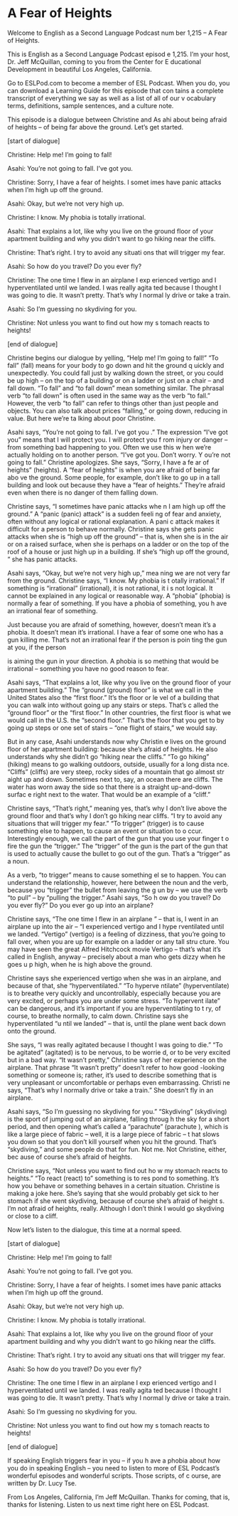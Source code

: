 # A Fear of Heights

Welcome to English as a Second Language Podcast num ber 1,215 – A Fear of Heights.

This is English as a Second Language Podcast episod e 1,215. I’m your host, Dr. Jeff McQuillan, coming to you from the Center for E ducational Development in beautiful Los Angeles, California.

Go to ESLPod.com to become a member of ESL Podcast.  When you do, you can download a Learning Guide for this episode that con tains a complete transcript of everything we say as well as a list of all of our v ocabulary terms, definitions, sample sentences, and a culture note.

This episode is a dialogue between Christine and As ahi about being afraid of heights – of being far above the ground. Let’s get started.

[start of dialogue]

Christine: Help me! I’m going to fall!

Asahi: You’re not going to fall. I’ve got you.

Christine: Sorry, I have a fear of heights. I somet imes have panic attacks when I’m high up off the ground.

Asahi: Okay, but we’re not very high up.

Christine: I know. My phobia is totally irrational.

Asahi: That explains a lot, like why you live on the ground floor of your apartment building and why you didn’t want to go hiking near the cliffs.

Christine: That’s right. I try to avoid any situati ons that will trigger my fear.

Asahi: So how do you travel? Do you ever fly?

Christine: The one time I flew in an airplane I exp erienced vertigo and I hyperventilated until we landed. I was really agita ted because I thought I was going to die. It wasn’t pretty. That’s why I normal ly drive or take a train.

Asahi: So I’m guessing no skydiving for you.

 Christine: Not unless you want to find out how my s tomach reacts to heights!

[end of dialogue]

Christine begins our dialogue by yelling, “Help me!  I’m going to fall!” “To fall” (fall) means for your body to go down and hit the ground q uickly and unexpectedly. You could fall just by walking down the street, or you could be up high – on the top of a building or on a ladder or just on a chair  – and fall down. “To fall” and “to fall down” mean something similar. The phrasal verb  “to fall down” is often used in the same way as the verb “to fall.” However, the  verb “to fall” can refer to things other than just people and objects. You can also talk about prices “falling,” or going down, reducing in value. But here we’re ta lking about poor Christine.

Asahi says, “You’re not going to fall. I’ve got you .” The expression “I’ve got you” means that I will protect you. I will protect you f rom injury or danger – from something bad happening to you. Often we use this w hen we’re actually holding on to another person. “I’ve got you. Don’t worry. Y ou’re not going to fall.” Christine apologizes. She says, “Sorry, I have a fe ar of heights” (heights). A “fear of heights” is when you are afraid of being far abo ve the ground. Some people, for example, don’t like to go up in a tall building  and look out because they have a “fear of heights.” They’re afraid even when there  is no danger of them falling down.

Christine says, “I sometimes have panic attacks whe n I am high up off the ground.” A “panic (panic) attack” is a sudden feeli ng of fear and anxiety, often without any logical or rational explanation. A pani c attack makes it difficult for a person to behave normally. Christine says she gets panic attacks when she is “high up off the ground” – that is, when she is in the air or on a raised surface, when she is perhaps on a ladder or on the top of the roof of a house or just high up in a building. If she’s “high up off the ground, ” she has panic attacks.

Asahi says, “Okay, but we’re not very high up,” mea ning we are not very far from the ground. Christine says, “I know. My phobia is t otally irrational.” If something is “irrational” (irrational), it is not rational, it i s not logical. It cannot be explained in any logical or reasonable way. A “phobia” (phobia) is normally a fear of something. If you have a phobia of something, you h ave an irrational fear of something.

Just because you are afraid of something, however, doesn’t mean it’s a phobia. It doesn’t mean it’s irrational. I have a fear of some one who has a gun killing me. That’s not an irrational fear if the person is poin ting the gun at you, if the person

is aiming the gun in your direction. A phobia is so mething that would be irrational – something you have no good reason to fear.

Asahi says, “That explains a lot, like why you live  on the ground floor of your apartment building.” The “ground (ground) floor” is  what we call in the United States also the “first floor.” It’s the floor or le vel of a building that you can walk into without going up any stairs or steps. That’s c alled the “ground floor” or the “first floor.” In other countries, the first floor is what we would call in the U.S. the “second floor.” That’s the floor that you get to by  going up steps or one set of stairs – “one flight of stairs,” we would say.

But in any case, Asahi understands now why Christin e lives on the ground floor of her apartment building: because she’s afraid of heights. He also understands why she didn’t go “hiking near the cliffs.” “To go hiking” (hiking) means to go walking outdoors, outside, usually for a long dista nce. “Cliffs” (cliffs) are very steep, rocky sides of a mountain that go almost str aight up and down. Sometimes next to, say, an ocean there are cliffs. The water has worn away the side so that there is a straight up-and-down surfac e right next to the water. That would be an example of a “cliff.”

Christine says, “That’s right,” meaning yes, that’s  why I don’t live above the ground floor and that’s why I don’t go hiking near cliffs. “I try to avoid any situations that will trigger my fear.” “To trigger”  (trigger) is to cause something else to happen, to cause an event or situation to o ccur. Interestingly enough, we call the part of the gun that you use your finger t o fire the gun the “trigger.” The “trigger” of the gun is the part of the gun that is  used to actually cause the bullet to go out of the gun. That’s a “trigger” as a noun.

As a verb, “to trigger” means to cause something el se to happen. You can understand the relationship, however, here between the noun and the verb, because you “trigger” the bullet from leaving the g un by – we use the verb “to pull” – by “pulling the trigger.” Asahi says, “So h ow do you travel? Do you ever fly?” Do you ever go up into an airplane?

Christine says, “The one time I flew in an airplane ” – that is, I went in an airplane up into the air – “I experienced vertigo and I hype rventilated until we landed. “Vertigo” (vertigo) is a feeling of dizziness, that  you’re going to fall over, when you are up for example on a ladder or any tall stru cture. You may have seen the great Alfred Hitchcock movie Vertigo – that’s what it’s called in English, anyway – precisely about a man who gets dizzy when he goes u p high, when he is high above the ground.

Christine says she experienced vertigo when she was  in an airplane, and because of that, she “hyperventilated.” “To hyperve ntilate” (hyperventilate) is to breathe very quickly and uncontrollably, especially  because you are very excited, or perhaps you are under some stress. “To hypervent ilate” can be dangerous, and it’s important if you are hyperventilating to t ry, of course, to breathe normally, to calm down. Christine says she hyperventilated “u ntil we landed” – that is, until the plane went back down onto the ground.

She says, “I was really agitated because I thought I was going to die.” “To be agitated” (agitated) is to be nervous, to be worrie d, or to be very excited but in a bad way. “It wasn’t pretty,” Christine says of her experience on the airplane. That phrase “It wasn’t pretty” doesn’t refer to how good -looking something or someone is; rather, it’s used to describe something that is  very unpleasant or uncomfortable or perhaps even embarrassing. Christi ne says, “That’s why I normally drive or take a train.” She doesn’t fly in  an airplane.

Asahi says, “So I’m guessing no skydiving for you.”  “Skydiving” (skydiving) is the sport of jumping out of an airplane, falling throug h the sky for a short period, and then opening what’s called a “parachute” (parachute ), which is like a large piece of fabric – well, it is a large piece of fabric – t hat slows you down so that you don’t kill yourself when you hit the ground. That’s  “skydiving,” and some people do that for fun. Not me. Not Christine, either, bec ause of course she’s afraid of heights.

Christine says, “Not unless you want to find out ho w my stomach reacts to heights.” “To react (react) to” something is to res pond to something. It’s how you behave or something behaves in a certain situation.  Christine is making a joke here. She’s saying that she would probably get sick  to her stomach if she went skydiving, because of course she’s afraid of height s. I’m not afraid of heights, really. Although I don’t think I would go skydiving  or close to a cliff.

Now let’s listen to the dialogue, this time at a normal speed.

[start of dialogue]

Christine: Help me! I’m going to fall!

Asahi: You’re not going to fall. I’ve got you.

Christine: Sorry, I have a fear of heights. I somet imes have panic attacks when I’m high up off the ground.

Asahi: Okay, but we’re not very high up.

Christine: I know. My phobia is totally irrational.

Asahi: That explains a lot, like why you live on the ground floor of your apartment building and why you didn’t want to go hiking near the cliffs.

Christine: That’s right. I try to avoid any situati ons that will trigger my fear.

Asahi: So how do you travel? Do you ever fly?

Christine: The one time I flew in an airplane I exp erienced vertigo and I hyperventilated until we landed. I was really agita ted because I thought I was going to die. It wasn’t pretty. That’s why I normal ly drive or take a train.

Asahi: So I’m guessing no skydiving for you.

Christine: Not unless you want to find out how my s tomach reacts to heights!

[end of dialogue]

If speaking English triggers fear in you – if you h ave a phobia about how you do in speaking English – you need to listen to more of  ESL Podcast’s wonderful episodes and wonderful scripts. Those scripts, of c ourse, are written by Dr. Lucy Tse.

From Los Angeles, California, I’m Jeff McQuillan. Thanks for coming, that is, thanks for listening. Listen to us next time right here on ESL Podcast.

